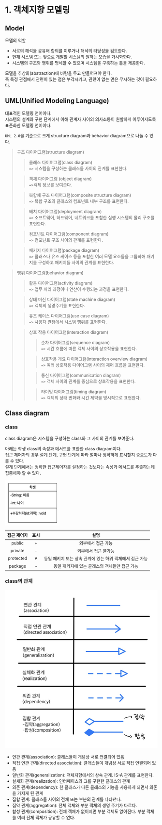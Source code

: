 # 1. 객체지향 모델링

## Model

모델의 역할

- 서로의 해석을 공유해 합의를 이루거나 해석의 타당성을 검토한다.
- 현재 시스템 또는 앞으로 개발할 시스템의 원하는 모습을 가시화한다.
- 시스템의 구조와 행위를 명세할 수 있으며 시스템을 구축하는 틀을 제공한다.

모델을 추상화(abstraction)에 바탕을 두고 만들어져야 한다.  
즉 특정 관점에서 관련이 있는 점은 부각시키고, 관련이 없는 면은 무시하는 것이 필요하다.

## UML(Unified Modeling Language)

대표적인 모델링 언어이다.  
시스템의 설계와 구현 단계에서 이해 관계자 사이의 의사소통이 원할하게 이루어지도록 표준화한 모델링 언어이다.

`UML 2.0`을 기준으로 크게 structure diagram과 behavior diagram으로 나눌 수 있다.
> 구조 다이어그램(structure diagram)
> > 클래스 다이어그램(class diagram)   
> > `=>` 시스템을 구성하는 클래스들 사이의 관계를 표현한다.
>
> > 객체 다이어그램 (object diagram)  
> > `=>`객체 정보를 보여준다.
>
> > 복합체 구조 다이어그램(composite structure diagram)  
> > `=>` 복합 구조의 클래스와 컴포넌트 내부 구조를 표현한다.
>
> > 배치 다이어그램(deployment diagram)  
> > `=>` 소프트웨어, 하드웨어, 네트워크를 포함한 실행 시스템의 물리 구조를 표현한다.
>
> > 컴포넌트 다이어그램(component diagram)  
> > `=>` 컴포넌트 구조 사이의 관계를 표현한다.
>
> > 패키지 다이어그램(package diagram)  
> > `=>` 클래스나 유즈 케이스 등을 포함한 여러 모델 요소들을 그룹화해 패키지를 구성하고 패키지들 사이의 관계를 표현한다.

> 행위 다이어그램(behavior diagram)
> > 활동 다이어그램(activity diagram)  
> > `=>` 업무 처리 과정이나 연산이 수행되는 과정을 표현한다.
>
> > 상태 머신 다이어그램(state machine diagram)  
> > `=>` 객체의 생명주기를 표현한다.
>
> > 유즈 케이스 다이어그램(use case diagram)  
> > `=>` 사용자 관점에서 시스템 행위를 표현한다.
>
> > 상호 작용 다이어그램(interaction diagram)
> > > 순차 다이어그램(sequence diagram)  
> > > `=>` 시간 흐름에 따른 객체 사이의 상호작용을 표현한다.
> >
> > > 상호작용 개요 다이어그램(interaction overview diagram)  
> > > `=>` 여러 상호작용 다이어그램 사이의 제어 흐름을 표현한다.
> >
> > > 통신 다이어그램(communication diagram)  
> > > `=>` 객체 사이의 관계를 중심으로 상호작용을 표현한다.
> >
> > > 타이밍 다이어그램(timing diagram)  
> > > `=>` 객체의 상태 변화와 시간 제약을 명시적으로 표현한다.

## Class diagram

### class

class diagram은 시스템을 구성하는 class와 그 사이의 관계를 보여준다.

아래는 학생 class의 속성과 메서드를 표한한 class diagram이다.  
접근 제어자의 경우 설계 단계, 구현 단계에 따라 얼마나 정확하게 표시할지 중요도가 다를 수 있다.  
설계 단계에서는 정확한 접근제어자를 설정하는 것보다는 속성과 메서드를 추출하는데 집중해야 할 수 있다.

![class diagram](/picture/book/JAVA_disign_pattern/student_class_diagram.png)

|접근 제어자 | 표시 |                설명                 | 
|:---:|:---:|:---------------------------------:|
|public | `+` |            외부에서 접근 가능             |
|private | `-` |            외부에서 접근 불가능            |
|protected | `#` | 동일 패키지 또는 상속 관계에 있는 하위 객체에서 접근 가능 |
|package| `~` |    동일 패키지에 있는 클래스의 객체들만 접근 가능     |

### class의 관계

![관계 표](/picture/book/JAVA_disign_pattern/IMG_0041.jpg)

- 연관 관계(association): 클래스들이 개념상 서로 연결되어 있음
- 직접 연관 관계(directed association): 클래스들이 개념상 서로 직접 연결되어 있음
- 일반화 관계(generalization): 객체지향에서의 상속 관계. IS-A 관계를 표현한다.
- 실체화 관계(realization): 인터페이스와 그를 구현한 클래스의 관계
- 의존 관계(dependency): 한 클래스가 다른 클래스의 기능을 사용하게 되면서 의존을 가지게 된 관계
- 집합 관계: 클래스들 사이의 전체 또는 부분의 관계를 나타낸다.
- 집약 관계(aggregation): 전체 객체와 부분 객체의 생명 주기가 다르다.
- 합성 관계(composition): 전체 객체가 없어지면 부분 객체도 없어진다. 부분 객체를 여러 전체 객체가 공유할 수 없다.
